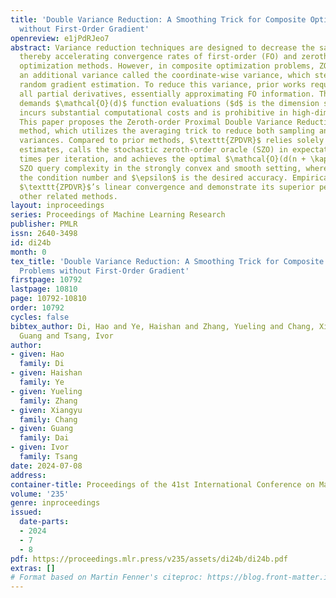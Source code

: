 ```yaml
---
title: 'Double Variance Reduction: A Smoothing Trick for Composite Optimization Problems
  without First-Order Gradient'
openreview: e1jPdRJeo7
abstract: Variance reduction techniques are designed to decrease the sampling variance,
  thereby accelerating convergence rates of first-order (FO) and zeroth-order (ZO)
  optimization methods. However, in composite optimization problems, ZO methods encounter
  an additional variance called the coordinate-wise variance, which stems from the
  random gradient estimation. To reduce this variance, prior works require estimating
  all partial derivatives, essentially approximating FO information. This approach
  demands $\mathcal{O}(d)$ function evaluations ($d$ is the dimension size), which
  incurs substantial computational costs and is prohibitive in high-dimensional scenarios.
  This paper proposes the Zeroth-order Proximal Double Variance Reduction ($\texttt{ZPDVR}$)
  method, which utilizes the averaging trick to reduce both sampling and coordinate-wise
  variances. Compared to prior methods, $\texttt{ZPDVR}$ relies solely on random gradient
  estimates, calls the stochastic zeroth-order oracle (SZO) in expectation $\mathcal{O}(1)$
  times per iteration, and achieves the optimal $\mathcal{O}(d(n + \kappa)\log (\frac{1}{\epsilon}))$
  SZO query complexity in the strongly convex and smooth setting, where $\kappa$ represents
  the condition number and $\epsilon$ is the desired accuracy. Empirical results validate
  $\texttt{ZPDVR}$’s linear convergence and demonstrate its superior performance over
  other related methods.
layout: inproceedings
series: Proceedings of Machine Learning Research
publisher: PMLR
issn: 2640-3498
id: di24b
month: 0
tex_title: 'Double Variance Reduction: A Smoothing Trick for Composite Optimization
  Problems without First-Order Gradient'
firstpage: 10792
lastpage: 10810
page: 10792-10810
order: 10792
cycles: false
bibtex_author: Di, Hao and Ye, Haishan and Zhang, Yueling and Chang, Xiangyu and Dai,
  Guang and Tsang, Ivor
author:
- given: Hao
  family: Di
- given: Haishan
  family: Ye
- given: Yueling
  family: Zhang
- given: Xiangyu
  family: Chang
- given: Guang
  family: Dai
- given: Ivor
  family: Tsang
date: 2024-07-08
address:
container-title: Proceedings of the 41st International Conference on Machine Learning
volume: '235'
genre: inproceedings
issued:
  date-parts:
  - 2024
  - 7
  - 8
pdf: https://proceedings.mlr.press/v235/assets/di24b/di24b.pdf
extras: []
# Format based on Martin Fenner's citeproc: https://blog.front-matter.io/posts/citeproc-yaml-for-bibliographies/
---
```

